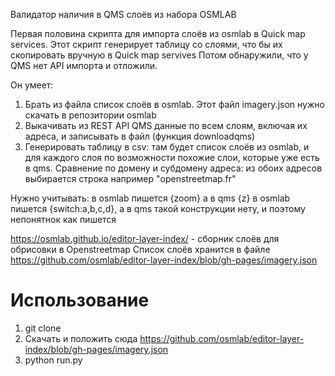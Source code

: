 Валидатор наличия в QMS слоёв из набора OSMLAB



Первая половина скрипта для импорта слоёв из osmlab в Quick map services. Этот скрипт генерирует таблицу со слоями, что бы их скопировать вручную в Quick map servives
Потом обнаружили, что у QMS нет API импорта и отложили.

Он умеет:
1. Брать из файла список слоёв в osmlab. Этот файл imagery.json нужно скачать в репозитории osmlab
2. Выкачивать из REST API QMS данные по всем слоям, включая их адреса, и записывать в файл (функция downloadqms)
3. Генерировать таблицу в csv: там будет список слоёв из osmlab, и для каждого слоя по возможности похожие слои, которые уже есть в qms.
    Сравнение по домену и субдомену адреса: из обоих адресов выбирается строка например "openstreetmap.fr"


Нужно учитывать:
    в osmlab пишется {zoom} а в qms {z}
    в osmlab пишется {switch:a,b,c,d}, а в qms такой конструкции нету, и поэтому непонятнок как пишется


https://osmlab.github.io/editor-layer-index/ - сборник слоёв для обрисовки в Openstreetmap
Список слоёв хранится в файле https://github.com/osmlab/editor-layer-index/blob/gh-pages/imagery.json

# Использование

1. git clone
2. Скачать и положить сюда https://github.com/osmlab/editor-layer-index/blob/gh-pages/imagery.json
3. python run.py
